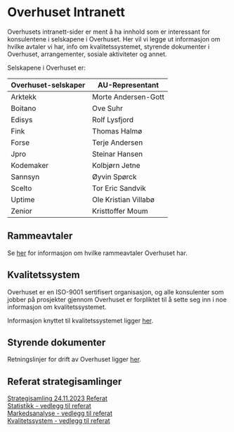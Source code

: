 # Overhuset Intranett

Overhusets intranett-sider er ment å ha innhold som er interessant for konsulentene i selskapene i Overhuset.
Her vil vi legge ut informasjon om hvilke avtaler vi har, info om kvalitetssystemet, styrende dokumenter i Overhuset, arrangementer, sosiale aktiviteter og annet.

Selskapene i Overhuset er:

| Overhuset-selskaper | AU-Representant |
|---------------------|----------------|
| Arktekk             | Morte Andersen-Gott |
| Boitano             | Ove Suhr       |
| Edisys              | Rolf Lysfjord  |
| Fink                | Thomas Halmø   |
| Forse               | Terje Andersen |
| Jpro                | Steinar Hansen |
| Kodemaker           | Kolbjørn Jetne |
| Sannsyn             | Øyvin Spørck   |
| Scelto              | Tor Eric Sandvik |
| Uptime              | Ole Kristian Villabø |
| Zenior              | Kristtoffer Moum |

## Rammeavtaler
Se [her](/intranett/rammeavtaler) for informasjon om hvilke rammeavtaler Overhuset har.

## Kvalitetssystem 

Overhuset er en ISO-9001 sertifisert organisasjon, og alle konsulenter som jobber på prosjekter gjennom Overhuset er forpliktet til å sette seg inn i noe informasjon om kvalitetssystemet.

Informasjon knyttet til kvalitetssystemet ligger [her](/intranett/kvalitetssystem).

## Styrende dokumenter

Retningslinjer for drift av Overhuset ligger [her](/intranett/retningslinjer).

## Referat strategisamlinger

<a href="/Referat_strat_24112023.pdf" target="_blank">
    Strategisamling 24.11.2023 Referat
</a>
<br>
<a href="/Statistikk_vedlegg_til_referat.pdf" target="_blank">
    Statistikk - vedlegg til referat
</a>
<br>
<a href="/Overhuset_markedsanalyse_vedlegg_til_referat.pdf" target="_blank">
    Markedsanalyse - vedlegg til referat
</a>
<br>
<a href="/Overhuset_kvalitetssystem_vedlegg_til_referat.pdf" target="_blank">
    Kvalitetssystem - vedlegg til referat
</a>
